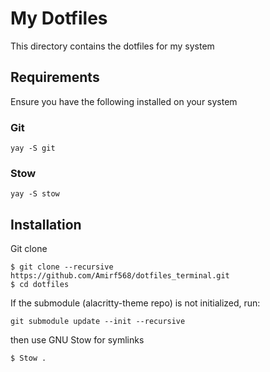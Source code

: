 # My Dotfiles 

This directory contains the dotfiles for my system

## Requirements 

Ensure you have the following installed on your system 

### Git 

```
yay -S git
```

### Stow 

```
yay -S stow
```

## Installation

Git clone 

```
$ git clone --recursive https://github.com/Amirf568/dotfiles_terminal.git
$ cd dotfiles
```

If the submodule (alacritty-theme repo) is not initialized, run:

```
git submodule update --init --recursive
```

then use GNU Stow for symlinks

```
$ Stow .
```
